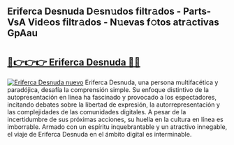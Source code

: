 ## Eriferca Desnuda D𝚎sn𝚞dos filtr𝚊dos - Parts-VsA Vid𝚎os filtr𝚊dos - N𝚞evas f𝚘tos atr𝚊ctivas GpAau

# <h2><a href="http://mb1k23i.tromn.icu/?c=Eriferca+Desnuda">🔗👉👉👉 Eriferca Desnuda 🔗🔗</a></h2>

[![Eriferca Desnuda nuevo](https://i.imgur.com/pEAQMta.gif)](http://mb1k23i.tromn.icu/?c=Eriferca+Desnuda)
Eriferca Desnuda, una persona multifacética y paradójica, desafía la comprensión simple. Su enfoque distintivo de la autopresentación en línea ha fascinado y provocado a los espectadores, incitando debates sobre la libertad de expresión, la autorrepresentación y las complejidades de las comunidades digitales. A pesar de la incertidumbre de sus próximas acciones, su huella en la cultura en línea es imborrable. Armado con un espíritu inquebrantable y un atractivo innegable, el viaje de Eriferca Desnuda en el ámbito digital es interminable.
